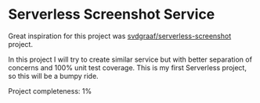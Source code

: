 # Serverless Screenshot Service

Great inspiration for this project was [svdgraaf/serverless-screenshot](https://github.com/svdgraaf/serverless-screenshot) project.

In this project I will try to create similar service but with better separation of concerns and 100% unit test coverage. This is my first Serverless project, so this will be a bumpy ride. 

Project completeness: 1%